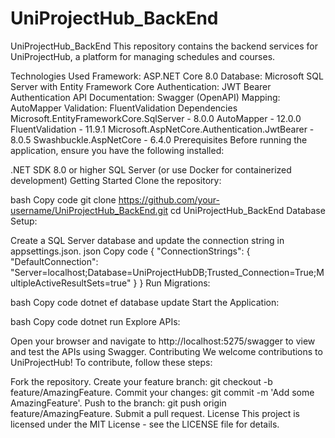 # UniProjectHub_BackEnd
UniProjectHub_BackEnd
This repository contains the backend services for UniProjectHub, a platform for managing schedules and courses.

Technologies Used
Framework: ASP.NET Core 8.0
Database: Microsoft SQL Server with Entity Framework Core
Authentication: JWT Bearer Authentication
API Documentation: Swagger (OpenAPI)
Mapping: AutoMapper
Validation: FluentValidation
Dependencies
Microsoft.EntityFrameworkCore.SqlServer - 8.0.0
AutoMapper - 12.0.0
FluentValidation - 11.9.1
Microsoft.AspNetCore.Authentication.JwtBearer - 8.0.5
Swashbuckle.AspNetCore - 6.4.0
Prerequisites
Before running the application, ensure you have the following installed:

.NET SDK 8.0 or higher
SQL Server (or use Docker for containerized development)
Getting Started
Clone the repository:

bash
Copy code
git clone https://github.com/your-username/UniProjectHub_BackEnd.git
cd UniProjectHub_BackEnd
Database Setup:

Create a SQL Server database and update the connection string in appsettings.json.
json
Copy code
{
  "ConnectionStrings": {
    "DefaultConnection": "Server=localhost;Database=UniProjectHubDB;Trusted_Connection=True;MultipleActiveResultSets=true"
  }
}
Run Migrations:

bash
Copy code
dotnet ef database update
Start the Application:

bash
Copy code
dotnet run
Explore APIs:

Open your browser and navigate to http://localhost:5275/swagger to view and test the APIs using Swagger.
Contributing
We welcome contributions to UniProjectHub! To contribute, follow these steps:

Fork the repository.
Create your feature branch: git checkout -b feature/AmazingFeature.
Commit your changes: git commit -m 'Add some AmazingFeature'.
Push to the branch: git push origin feature/AmazingFeature.
Submit a pull request.
License
This project is licensed under the MIT License - see the LICENSE file for details.
